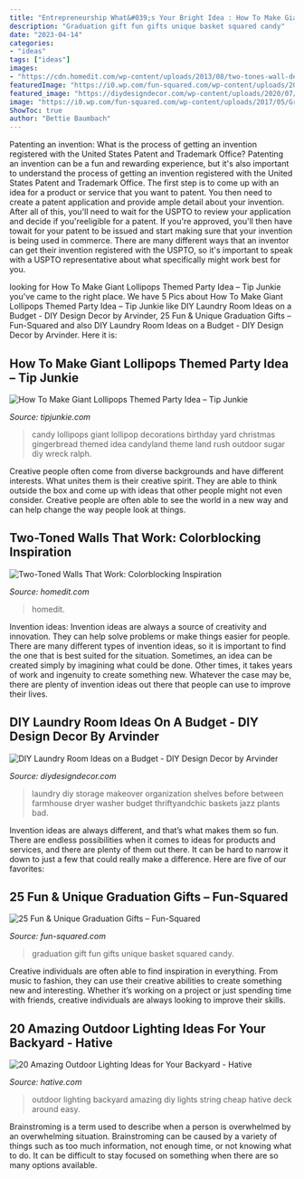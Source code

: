 ```yaml
---
title: "Entrepreneurship What&#039;s Your Bright Idea : How To Make Giant Lollipops themed Party Idea – Tip Junkie"
description: "Graduation gift fun gifts unique basket squared candy"
date: "2023-04-14"
categories:
- "ideas"
tags: ["ideas"]
images:
- "https://cdn.homedit.com/wp-content/uploads/2013/08/two-tones-wall-decor.jpg"
featuredImage: "https://i0.wp.com/fun-squared.com/wp-content/uploads/2017/05/Graduation-Gift-Idea-Candy-Bouquet.jpg?resize=650%2C928&amp;ssl=1"
featured_image: "https://diydesigndecor.com/wp-content/uploads/2020/07/laundry-room-8-before.png"
image: "https://i0.wp.com/fun-squared.com/wp-content/uploads/2017/05/Graduation-Gift-Idea-Candy-Bouquet.jpg?resize=650%2C928&amp;ssl=1"
ShowToc: true
author: "Bettie Baumbach"
---
```



Patenting an invention: What is the process of getting an invention registered with the United States Patent and Trademark Office?
Patenting an invention can be a fun and rewarding experience, but it's also important to understand the process of getting an invention registered with the United States Patent and Trademark Office. The first step is to come up with an idea for a product or service that you want to patent. You then need to create a patent application and provide ample detail about your invention. After all of this, you'll need to wait for the USPTO to review your application and decide if you'reeligible for a patent. If you're approved, you'll then have towait for your patent to be issued and start making sure that your invention is being used in commerce. There are many different ways that an inventor can get their invention registered with the USPTO, so it's important to speak with a USPTO representative about what specifically might work best for you.

	

		
looking for How To Make Giant Lollipops Themed Party Idea – Tip Junkie you've came to the right place. We have 5 Pics about How To Make Giant Lollipops Themed Party Idea – Tip Junkie like DIY Laundry Room Ideas on a Budget - DIY Design Decor by Arvinder, 25 Fun &amp; Unique Graduation Gifts – Fun-Squared and also DIY Laundry Room Ideas on a Budget - DIY Design Decor by Arvinder. Here it is:
		
    
## How To Make Giant Lollipops Themed Party Idea – Tip Junkie

<img loading=lazy src="https://tipjunkie.com/wp-content/uploads/party-thumbs/how-to-make-giant-lollipops-themed-party-idea.jpg" onerror="this.onerror=null;this.src='https://tse4.mm.bing.net/th?id=OIP.Cd69hcco4Pym4xAyf8KSlQHaHa&amp;pid=15.1';" alt="How To Make Giant Lollipops Themed Party Idea – Tip Junkie">

_Source: tipjunkie.com_

>candy lollipops giant lollipop decorations birthday yard christmas gingerbread themed idea candyland theme land rush outdoor sugar diy wreck ralph. 

	

Creative people often come from diverse backgrounds and have different interests. What unites them is their creative spirit. They are able to think outside the box and come up with ideas that other people might not even consider. Creative people are often able to see the world in a new way and can help change the way people look at things.

    
## Two-Toned Walls That Work: Colorblocking Inspiration

<img loading=lazy src="https://cdn.homedit.com/wp-content/uploads/2013/08/two-tones-wall-decor.jpg" onerror="this.onerror=null;this.src='https://tse1.mm.bing.net/th?id=OIP.iUGq5r4bRHP0ZqEsTtWg1QHaJS&amp;pid=15.1';" alt="Two-Toned Walls That Work: Colorblocking Inspiration">

_Source: homedit.com_

>homedit. 

	

Invention ideas:
Invention ideas are always a source of creativity and innovation. They can help solve problems or make things easier for people. There are many different types of invention ideas, so it is important to find the one that is best suited for the situation. Sometimes, an idea can be created simply by imagining what could be done. Other times, it takes years of work and ingenuity to create something new. Whatever the case may be, there are plenty of invention ideas out there that people can use to improve their lives.

    
## DIY Laundry Room Ideas On A Budget - DIY Design Decor By Arvinder

<img loading=lazy src="https://diydesigndecor.com/wp-content/uploads/2020/07/laundry-room-8-before.png" onerror="this.onerror=null;this.src='https://tse1.mm.bing.net/th?id=OIP.uGYPnw8wVA7GBQYUmu-tQQHaLH&amp;pid=15.1';" alt="DIY Laundry Room Ideas on a Budget - DIY Design Decor by Arvinder">

_Source: diydesigndecor.com_

>laundry diy storage makeover organization shelves before between farmhouse dryer washer budget thriftyandchic baskets jazz plants bad. 

	

Invention ideas are always different, and that’s what makes them so fun. There are endless possibilities when it comes to ideas for products and services, and there are plenty of them out there. It can be hard to narrow it down to just a few that could really make a difference. Here are five of our favorites: 

    
## 25 Fun &amp; Unique Graduation Gifts – Fun-Squared

<img loading=lazy src="https://i0.wp.com/fun-squared.com/wp-content/uploads/2017/05/Graduation-Gift-Idea-Candy-Bouquet.jpg?resize=650%2C928&amp;ssl=1" onerror="this.onerror=null;this.src='https://tse3.mm.bing.net/th?id=OIP.w6U6ErjCU0NCjF3rsMWgWQHaKk&amp;pid=15.1';" alt="25 Fun &amp; Unique Graduation Gifts – Fun-Squared">

_Source: fun-squared.com_

>graduation gift fun gifts unique basket squared candy. 

	

Creative individuals are often able to find inspiration in everything. From music to fashion, they can use their creative abilities to create something new and interesting. Whether it’s working on a project or just spending time with friends, creative individuals are always looking to improve their skills.

    
## 20 Amazing Outdoor Lighting Ideas For Your Backyard - Hative

<img loading=lazy src="https://hative.com/wp-content/uploads/2017/06/outdoor-lighting/4-outdoor-lighting-diy-ideas-tutorials.jpg" onerror="this.onerror=null;this.src='https://tse4.mm.bing.net/th?id=OIP.i3GYVsqDtX0VUDq3kXV-6gHaVo&amp;pid=15.1';" alt="20 Amazing Outdoor Lighting Ideas for Your Backyard - Hative">

_Source: hative.com_

>outdoor lighting backyard amazing diy lights string cheap hative deck around easy. 

	

Brainstroming is a term used to describe when a person is overwhelmed by an overwhelming situation. Brainstroming can be caused by a variety of things such as too much information, not enough time, or not knowing what to do. It can be difficult to stay focused on something when there are so many options available.

